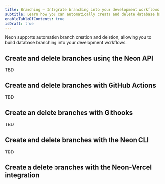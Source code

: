 ```yaml
---
title: Branching — Integrate branching into your development workflows
subtitle: Learn how you can automatically create and delete database branches in Neon
enableTableOfContents: true
isDraft: true
---
```


Neon supports automation branch creation and deletion, allowing you to build database branching into your development workflows.

## Create and delete branches using the Neon API

TBD

## Create and delete branches with GitHub Actions

TBD

## Create an delete branches with Githooks

TBD

## Create and delete branches with the Neon CLI

TBD

## Create a delete branches with the Neon-Vercel integration
